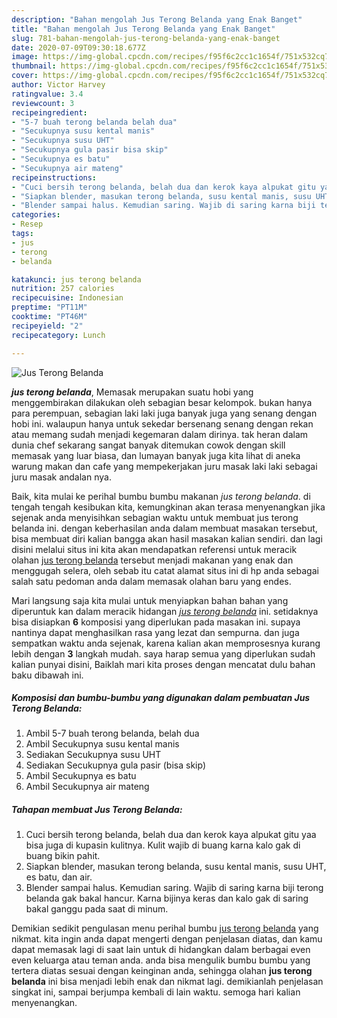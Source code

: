 ```yaml
---
description: "Bahan mengolah Jus Terong Belanda yang Enak Banget"
title: "Bahan mengolah Jus Terong Belanda yang Enak Banget"
slug: 781-bahan-mengolah-jus-terong-belanda-yang-enak-banget
date: 2020-07-09T09:30:18.677Z
image: https://img-global.cpcdn.com/recipes/f95f6c2cc1c1654f/751x532cq70/jus-terong-belanda-foto-resep-utama.jpg
thumbnail: https://img-global.cpcdn.com/recipes/f95f6c2cc1c1654f/751x532cq70/jus-terong-belanda-foto-resep-utama.jpg
cover: https://img-global.cpcdn.com/recipes/f95f6c2cc1c1654f/751x532cq70/jus-terong-belanda-foto-resep-utama.jpg
author: Victor Harvey
ratingvalue: 3.4
reviewcount: 3
recipeingredient:
- "5-7 buah terong belanda belah dua"
- "Secukupnya susu kental manis"
- "Secukupnya susu UHT"
- "Secukupnya gula pasir bisa skip"
- "Secukupnya es batu"
- "Secukupnya air mateng"
recipeinstructions:
- "Cuci bersih terong belanda, belah dua dan kerok kaya alpukat gitu yaa bisa juga di kupasin kulitnya. Kulit wajib di buang karna kalo gak di buang bikin pahit."
- "Siapkan blender, masukan terong belanda, susu kental manis, susu UHT, es batu, dan air."
- "Blender sampai halus. Kemudian saring. Wajib di saring karna biji terong belanda gak bakal hancur. Karna bijinya keras dan kalo gak di saring bakal ganggu pada saat di minum."
categories:
- Resep
tags:
- jus
- terong
- belanda

katakunci: jus terong belanda 
nutrition: 257 calories
recipecuisine: Indonesian
preptime: "PT11M"
cooktime: "PT46M"
recipeyield: "2"
recipecategory: Lunch

---
```



![Jus Terong Belanda](https://img-global.cpcdn.com/recipes/f95f6c2cc1c1654f/751x532cq70/jus-terong-belanda-foto-resep-utama.jpg)

<b><i>jus terong belanda</i></b>, Memasak merupakan suatu hobi yang menggembirakan dilakukan oleh sebagian besar kelompok. bukan hanya para perempuan, sebagian laki laki juga banyak juga yang senang dengan hobi ini. walaupun hanya untuk sekedar bersenang senang dengan rekan atau memang sudah menjadi kegemaran dalam dirinya. tak heran dalam dunia chef sekarang sangat banyak ditemukan cowok dengan skill memasak yang luar biasa, dan lumayan banyak juga kita lihat di aneka warung makan dan cafe yang mempekerjakan juru masak laki laki sebagai juru masak andalan nya.

Baik, kita mulai ke perihal bumbu bumbu makanan <i>jus terong belanda</i>. di tengah tengah kesibukan kita, kemungkinan akan terasa menyenangkan jika sejenak anda menyisihkan sebagian waktu untuk membuat jus terong belanda ini. dengan keberhasilan anda dalam membuat masakan tersebut, bisa membuat diri kalian bangga akan hasil masakan kalian sendiri. dan lagi disini melalui situs ini kita akan mendapatkan referensi untuk meracik olahan <u>jus terong belanda</u> tersebut menjadi makanan yang enak dan menggugah selera, oleh sebab itu catat alamat situs ini di hp anda sebagai salah satu pedoman anda dalam memasak olahan baru yang endes.




Mari langsung saja kita mulai untuk menyiapkan bahan bahan yang diperuntuk kan dalam meracik hidangan <u><i>jus terong belanda</i></u> ini. setidaknya bisa disiapkan <b>6</b> komposisi yang diperlukan pada masakan ini. supaya nantinya dapat menghasilkan rasa yang lezat dan sempurna. dan juga sempatkan waktu anda sejenak, karena kalian akan memprosesnya kurang lebih dengan <b>3</b> langkah mudah. saya harap semua yang diperlukan sudah kalian punyai disini, Baiklah mari kita proses dengan mencatat dulu bahan baku dibawah ini.

<!--inarticleads1-->

##### Komposisi dan bumbu-bumbu yang digunakan dalam pembuatan Jus Terong Belanda:

1. Ambil 5-7 buah terong belanda, belah dua
1. Ambil Secukupnya susu kental manis
1. Sediakan Secukupnya susu UHT
1. Sediakan Secukupnya gula pasir (bisa skip)
1. Ambil Secukupnya es batu
1. Ambil Secukupnya air mateng




<!--inarticleads2-->

##### Tahapan membuat Jus Terong Belanda:

1. Cuci bersih terong belanda, belah dua dan kerok kaya alpukat gitu yaa bisa juga di kupasin kulitnya. Kulit wajib di buang karna kalo gak di buang bikin pahit.
1. Siapkan blender, masukan terong belanda, susu kental manis, susu UHT, es batu, dan air.
1. Blender sampai halus. Kemudian saring. Wajib di saring karna biji terong belanda gak bakal hancur. Karna bijinya keras dan kalo gak di saring bakal ganggu pada saat di minum.




Demikian sedikit pengulasan menu perihal bumbu <u>jus terong belanda</u> yang nikmat. kita ingin anda dapat mengerti dengan penjelasan diatas, dan kamu dapat memasak lagi di saat lain untuk di hidangkan dalam berbagai even even keluarga atau teman anda. anda bisa mengulik bumbu bumbu yang tertera diatas sesuai dengan keinginan anda, sehingga olahan <b>jus terong belanda</b> ini bisa menjadi lebih enak dan nikmat lagi. demikianlah penjelasan singkat ini, sampai berjumpa kembali di lain waktu. semoga hari kalian menyenangkan.
